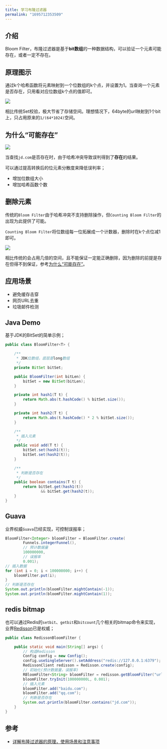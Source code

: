 ```yaml
---
title: 学习布隆过滤器
permalink: "1695712353509"
---
```


## 介绍

Bloom Filter，布隆过滤器是基于**bit数组**的一种数据结构，可以验证一个元素可能存在，或者一定不存在。

## 原理图示

通过k个哈希函数将元素映射到一个位数组的k个点，并设置为1。当查询一个元素是否存在，只用看对应位数组k个点的值即可。

![](http://media.caojiantao.site:1024/blog/000db0fe22681a3c38602e929075dd05.png)

相比传统Set校验，极大节省了存储空间。理想情况下，64byte的url映射到1个bit上，只占用原来的`1/(64*1024)`空间。

## 为什么“可能存在”

![](http://media.caojiantao.site:1024/blog/25dc552ff65aae16ad72f83b73dbb67d.png)

当查找`jd.com`是否存在时，由于哈希冲突导致误判得到了**存在**的结果。

可以通过提高转换后的位元素分散度来降低误判率；

- 增加位数组大小
- 增加哈希函数个数

## 删除元素

传统的`Bloom Filter`由于哈希冲突不支持删除操作，但`Counting Bloom Filter`的出现为此提供了可能。

`Counting Bloom Filter`将位数组每一位拓展成一个计数器，删除时在k个点位减1即可。

![](http://media.caojiantao.site:1024/blog/2669cfa7edcaeb612d0563ddd9766f76.png)

相比传统的会占用几倍的空间，且不能保证一定能正确删除，因为删除的前提是存在但得不到保证，参考[为什么“可能存在”](#为什么可能存在)。

## 应用场景

- 避免缓存击穿
- 网页URL去重
- 垃圾邮件检测

## Java Demo

基于JDK的BitSet的简单示例；

```java
public class BloomFilter<T> {

    /**
     * JDK位数组，底层是long数组
     */
    private BitSet bitSet;

    public BloomFilter(int bitLen) {
        bitSet = new BitSet(bitLen);
    }

    private int hash1(T t) {
        return Math.abs(t.hashCode() % bitSet.size());
    }

    private int hash2(T t) {
        return Math.abs(t.hashCode() * 2 % bitSet.size());
    }

    /**
     * 插入元素
     */
    public void add(T t) {
        bitSet.set(hash1(t));
        bitSet.set(hash2(t));
    }

    /**
     * 判断是否存在
     */
    public boolean contains(T t) {
        return bitSet.get(hash1(t))
                && bitSet.get(hash2(t));
    }
}
```

## Guava

业界权威`Guava`已经实现，可控制误报率；

```java
BloomFilter<Integer> bloomFilter = BloomFilter.create(
        Funnels.integerFunnel(),
        // 预计数据量
        100000000,
        // 误报率
        0.001);
// 插入数据
for (int i = 0; i < 100000000; i++) {
    bloomFilter.put(i);
}
// 判断是否存在
System.out.println(bloomFilter.mightContain(-1));
System.out.println(bloomFilter.mightContain(1));
```

## redis bitmap

也可以通过Redis的`setbit`、`getbit`和`bitcount`几个相关的bitmap命令来实现，业界[Redisson](https://github.com/redisson/redisson)已是权威；

```java
public class RedissonBloomFilter {

    public static void main(String[] args) {
        // 构造Redisson
        Config config = new Config();
        config.useSingleServer().setAddress("redis://127.0.0.1:6379");
        RedissonClient redisson = Redisson.create(config);
        // 初始化(预计数据量，误报率)
        RBloomFilter<String> bloomFilter = redisson.getBloomFilter("urlList");
        bloomFilter.tryInit(100000000L, 0.001);
        // 插入元素
        bloomFilter.add("baidu.com");
        bloomFilter.add("qq.com");
        // 判断是否存在
        System.out.println(bloomFilter.contains("jd.com"));
    }
}
```

## 参考

- [详解布隆过滤器的原理，使用场景和注意事项](https://zhuanlan.zhihu.com/p/43263751)